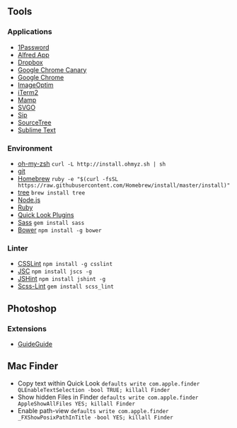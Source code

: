 ## Tools

### Applications
* [1Password](https://agilebits.com/onepassword)
* [Alfred App](http://www.alfredapp.com/)
* [Dropbox](https://www.dropbox.com/)
* [Google Chrome Canary](https://www.google.de/chrome/browser/canary.html)
* [Google Chrome](http://www.google.com/chrome/)
* [ImageOptim](https://imageoptim.com/)
* [iTerm2](https://www.iterm2.com/)
* [Mamp](http://www.mamp.info/de/)
* [SVGO](https://github.com/svg/svgo)
* [Sip](https://itunes.apple.com/us/app/sip/id507257563)
* [SourceTree](http://www.sourcetreeapp.com/)
* [Sublime Text](http://www.sublimetext.com/)

### Environment
* [oh-my-zsh](https://github.com/robbyrussell/oh-my-zsh) `curl -L http://install.ohmyz.sh | sh`
* [git](http://git-scm.com/)
* [Homebrew](http://brew.sh/) `ruby -e "$(curl -fsSL https://raw.githubusercontent.com/Homebrew/install/master/install)"`
* [tree](http://brewformulas.org/Tree) `brew install tree`
* [Node.js](http://nodejs.org/)
* [Ruby](https://www.ruby-lang.org/)
* [Quick Look Plugins](https://github.com/sindresorhus/quick-look-plugins)
* [Sass](http://sass-lang.com/) `gem install sass`
* [Bower](http://bower.io/) `npm install -g bower`

### Linter
* [CSSLint](https://github.com/CSSLint/csslint) `npm install -g csslint`
* [JSC](https://github.com/jscs-dev/node-jscs) `npm install jscs -g`
* [JSHint](http://jshint.com/docs/) `npm install jshint -g`
* [Scss-Lint](https://github.com/brigade/scss-lint) `gem install scss_lint`

## Photoshop
### Extensions
* [GuideGuide](http://guideguide.me/)

## Mac Finder
* Copy text within Quick Look `defaults write com.apple.finder QLEnableTextSelection -bool TRUE; killall Finder`
* Show hidden Files in Finder `defaults write com.apple.finder AppleShowAllFiles YES; killall Finder`
* Enable path-view `defaults write com.apple.finder _FXShowPosixPathInTitle -bool YES; killall Finder`
